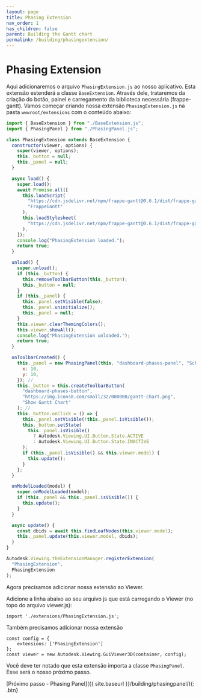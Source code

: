```yaml
---
layout: page
title: Phasing Extension
nav_order: 1
has_children: false
parent: Building the Gantt chart
permalink: /building/phasingextension/
---
```


# Phasing Extension

Aqui adicionaremos o arquivo `PhasingExtension.js` ao nosso aplicativo. Esta extensão estenderá a classe `BaseExtension`.
Através dele, trataremos da criação do botão, painel e carregamento da biblioteca necessária (frappe-gantt).
Vamos começar criando nossa extensão `PhasingExtension.js` na pasta `wwwroot/extensions` com o conteúdo abaixo:

```js
import { BaseExtension } from "./BaseExtension.js";
import { PhasingPanel } from "./PhasingPanel.js";

class PhasingExtension extends BaseExtension {
  constructor(viewer, options) {
    super(viewer, options);
    this._button = null;
    this._panel = null;
  }

  async load() {
    super.load();
    await Promise.all([
      this.loadScript(
        "https://cdn.jsdelivr.net/npm/frappe-gantt@0.6.1/dist/frappe-gantt.js",
        "FrappeGantt"
      ),
      this.loadStylesheet(
        "https://cdn.jsdelivr.net/npm/frappe-gantt@0.6.1/dist/frappe-gantt.css"
      ),
    ]);
    console.log("PhasingExtension loaded.");
    return true;
  }

  unload() {
    super.unload();
    if (this._button) {
      this.removeToolbarButton(this._button);
      this._button = null;
    }
    if (this._panel) {
      this._panel.setVisible(false);
      this._panel.uninitialize();
      this._panel = null;
    }
    this.viewer.clearThemingColors();
    this.viewer.showAll();
    console.log("PhasingExtension unloaded.");
    return true;
  }

  onToolbarCreated() {
    this._panel = new PhasingPanel(this, "dashboard-phases-panel", "Schedule", {
      x: 10,
      y: 10,
    }); //
    this._button = this.createToolbarButton(
      "dashboard-phases-button",
      "https://img.icons8.com/small/32/000000/gantt-chart.png",
      "Show Gantt Chart"
    ); //
    this._button.onClick = () => {
      this._panel.setVisible(!this._panel.isVisible());
      this._button.setState(
        this._panel.isVisible()
          ? Autodesk.Viewing.UI.Button.State.ACTIVE
          : Autodesk.Viewing.UI.Button.State.INACTIVE
      );
      if (this._panel.isVisible() && this.viewer.model) {
        this.update();
      }
    };
  }

  onModelLoaded(model) {
    super.onModelLoaded(model);
    if (this._panel && this._panel.isVisible()) {
      this.update();
    }
  }

  async update() {
    const dbids = await this.findLeafNodes(this.viewer.model);
    this._panel.update(this.viewer.model, dbids);
  }
}

Autodesk.Viewing.theExtensionManager.registerExtension(
  "PhasingExtension",
  PhasingExtension
);
```

Agora precisamos adicionar nossa extensão ao Viewer.

Adicione a linha abaixo ao seu arquivo js que está carregando o Viewer (no topo do arquivo viewer.js):

```
import './extensions/PhasingExtension.js';
```

Também precisamos adicionar nossa extensão

```
const config = {
    extensions: ['PhasingExtension']
};
const viewer = new Autodesk.Viewing.GuiViewer3D(container, config);
```

Você deve ter notado que esta extensão importa a classe `PhasingPanel`. Esse será o nosso próximo passo.

[Próximo passo - Phasing Panel]({{ site.baseurl }}/building/phasingpanel/){: .btn}
